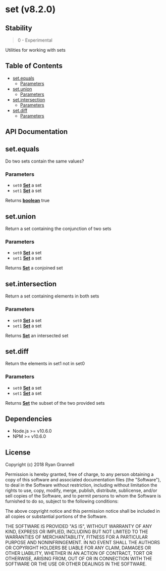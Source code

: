 
# set (v8.2.0)

## Stability

> 0 - Experimental

Utilities for working with sets





## Table of Contents

- [set.equals](#setequals)
  * [Parameters](#parameters)
- [set.union](#setunion)
  * [Parameters](#parameters-1)
- [set.intersection](#setintersection)
  * [Parameters](#parameters-2)
- [set.diff](#setdiff)
  * [Parameters](#parameters-3)

## API Documentation

<!-- Generated by documentation.js. Update this documentation by updating the source code. -->

## set.equals

Do two sets contain the same values?

### Parameters

-   `set0` **[Set][1]** a set
-   `set1` **[Set][1]** a set

Returns **[boolean][2]** true

## set.union

Return a set containing the conjunction of two sets

### Parameters

-   `set0` **[Set][1]** a set
-   `set1` **[Set][1]** a set

Returns **[Set][1]** a conjoined set

## set.intersection

Return a set containing elements in both sets

### Parameters

-   `set0` **[Set][1]** a set
-   `set1` **[Set][1]** a set

Returns **[Set][1]** an intersected set

## set.diff

Return the elements in set1 not in set0

### Parameters

-   `set0` **[Set][1]** a set
-   `set1` **[Set][1]** a set

Returns **[Set][1]** the subset of the two provided sets

[1]: https://developer.mozilla.org/docs/Web/JavaScript/Reference/Global_Objects/Set

[2]: https://developer.mozilla.org/docs/Web/JavaScript/Reference/Global_Objects/Boolean


## Dependencies

- Node.js >= v10.6.0
- NPM >= v10.6.0

## License

Copyright (c) 2018 Ryan Grannell

Permission is hereby granted, free of charge, to any person obtaining a copy of this software and associated documentation files (the "Software"), to deal in the Software without restriction, including without limitation the rights to use, copy, modify, merge, publish, distribute, sublicense, and/or sell copies of the Software, and to permit persons to whom the Software is furnished to do so, subject to the following conditions:

The above copyright notice and this permission notice shall be included in all copies or substantial portions of the Software.

THE SOFTWARE IS PROVIDED "AS IS", WITHOUT WARRANTY OF ANY KIND, EXPRESS OR IMPLIED, INCLUDING BUT NOT LIMITED TO THE WARRANTIES OF MERCHANTABILITY, FITNESS FOR A PARTICULAR PURPOSE AND NONINFRINGEMENT. IN NO EVENT SHALL THE AUTHORS OR COPYRIGHT HOLDERS BE LIABLE FOR ANY CLAIM, DAMAGES OR OTHER LIABILITY, WHETHER IN AN ACTION OF CONTRACT, TORT OR OTHERWISE, ARISING FROM, OUT OF OR IN CONNECTION WITH THE SOFTWARE OR THE USE OR OTHER DEALINGS IN THE SOFTWARE.
